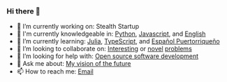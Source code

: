 ### Hi there 👋

- 🔭 I’m currently working on: Stealth Startup
- :book: I'm currently knowledgeable in: [Python](https://www.python.org/), [Javascript](https://www.javascript.com/), and [English](https://en.wikipedia.org/wiki/English_language)
- 🌱 I’m currently learning: [Julia](https://julialang.org/), [TypeScript](https://www.typescriptlang.org/), and [Español Puertorriqueño](https://es.wikipedia.org/wiki/Espa%C3%B1ol_puertorrique%C3%B1o)
- 👯 I’m looking to collaborate on: [Interesting](https://en.wikipedia.org/wiki/List_of_unsolved_problems_in_computer_science) or [novel](https://en.wikipedia.org/wiki/Novel) [problems](https://www.merriam-webster.com/dictionary/opportunity)
- 🤔 I’m looking for help with: <a href="mailto:james@dreben.com?subject=[RE: OSS]">Open source software development</a>
- 💬 Ask me about: [My vision of the future](https://en.wikipedia.org/wiki/Star_Trek) 
- 📫 How to reach me: <a href="mailto:james@dreben.com">Email</a>
